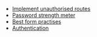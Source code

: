 - [Implement unauthorised routes](https://medium.com/@leonardobrunolima/react-tips-how-to-protect-routes-for-unauthorized-access-with-react-router-v4-73c0d451e0a2)
- [Password strength meter](https://www.digitalocean.com/community/tutorials/how-to-build-a-password-strength-meter-in-react)
- [Best form practises](https://web.dev/sign-in-form-best-practices/)
- [Authentication](https://www.youtube.com/watch?v=PKwu15ldZ7k&ab_channel=WebDevSimplified)
